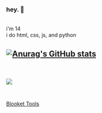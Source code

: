 ### hey. 👋
<br>
i'm 14
<br>
i do html, css, js, and python
<br>


[![Anurag's GitHub stats](https://github-readme-stats.vercel.app/api?username=v8f)](https://github.com/anuraghazra/github-readme-stats)
<br>
<br>
--- 
![](https://komarev.com/ghpvc/?username=v8f&color=orange)
<br>
<br>
---
[Blooket Tools](https://github.com/BlooketTools)
